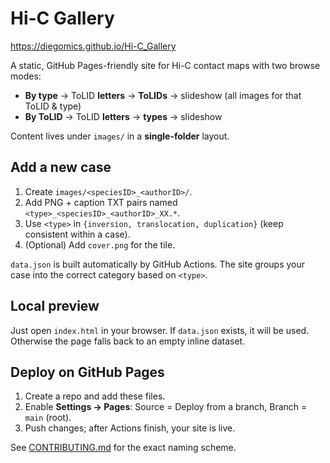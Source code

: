 # Hi-C Gallery
https://diegomics.github.io/Hi-C_Gallery

A static, GitHub Pages-friendly site for Hi-C contact maps with two browse modes:

- **By type** → ToLID **letters** → **ToLIDs** → slideshow (all images for that ToLID & type)
- **By ToLID** → ToLID **letters** → **types** → slideshow

Content lives under `images/` in a **single-folder** layout.

## Add a new case
1. Create `images/<speciesID>_<authorID>/`.
2. Add PNG + caption TXT pairs named `<type>_<speciesID>_<authorID>_XX.*`.
3. Use `<type>` in `{inversion, translocation, duplication}` (keep consistent within a case).
4. (Optional) Add `cover.png` for the tile.

`data.json` is built automatically by GitHub Actions. The site groups your case into the correct category based on `<type>`.

## Local preview
Just open `index.html` in your browser. If `data.json` exists, it will be used. Otherwise the page falls back to an empty inline dataset.

## Deploy on GitHub Pages
1. Create a repo and add these files.
2. Enable **Settings → Pages**: Source = Deploy from a branch, Branch = `main` (root).
3. Push changes; after Actions finish, your site is live.

See [CONTRIBUTING.md](CONTRIBUTING.md) for the exact naming scheme.
